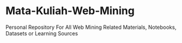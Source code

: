 # Mata-Kuliah-Web-Mining
Personal Repository For All Web Mining Related Materials, Notebooks, Datasets or Learning Sources
